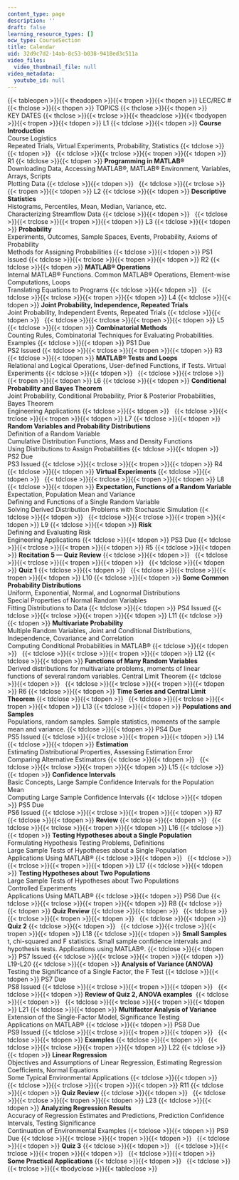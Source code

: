 ```yaml
---
content_type: page
description: ''
draft: false
learning_resource_types: []
ocw_type: CourseSection
title: Calendar
uid: 32d9c7d2-14ab-8c53-b038-9418ed3c511a
video_files:
  video_thumbnail_file: null
video_metadata:
  youtube_id: null
---
```

{{< tableopen >}}{{< theadopen >}}{{< tropen >}}{{< thopen >}}
LEC/REC #
{{< thclose >}}{{< thopen >}}
TOPICS
{{< thclose >}}{{< thopen >}}
KEY DATES
{{< thclose >}}{{< trclose >}}{{< theadclose >}}{{< tbodyopen >}}{{< tropen >}}{{< tdopen >}}
L1
{{< tdclose >}}{{< tdopen >}}
**Course Introduction**   
Course Logistics   
Repeated Trials, Virtual Experiments, Probability, Statistics
{{< tdclose >}}{{< tdopen >}}
 
{{< tdclose >}}{{< trclose >}}{{< tropen >}}{{< tdopen >}}
R1
{{< tdclose >}}{{< tdopen >}}
**Programming in MATLAB®**   
Downloading Data, Accessing MATLAB®, MATLAB® Environment, Variables, Arrays, Scripts   
Plotting Data
{{< tdclose >}}{{< tdopen >}}
 
{{< tdclose >}}{{< trclose >}}{{< tropen >}}{{< tdopen >}}
L2
{{< tdclose >}}{{< tdopen >}}
**Descriptive Statistics**   
Histograms, Percentiles, Mean, Median, Variance, etc.   
Characterizing Streamflow Data
{{< tdclose >}}{{< tdopen >}}
 
{{< tdclose >}}{{< trclose >}}{{< tropen >}}{{< tdopen >}}
L3
{{< tdclose >}}{{< tdopen >}}
**Probability**   
Experiments, Outcomes, Sample Spaces, Events, Probability, Axioms of Probability   
Methods for Assigning Probabilities
{{< tdclose >}}{{< tdopen >}}
PS1 Issued
{{< tdclose >}}{{< trclose >}}{{< tropen >}}{{< tdopen >}}
R2
{{< tdclose >}}{{< tdopen >}}
**MATLAB® Operations**   
Internal MATLAB® Functions. Common MATLAB® Operations, Element-wise Computations, Loops   
Translating Equations to Programs
{{< tdclose >}}{{< tdopen >}}
 
{{< tdclose >}}{{< trclose >}}{{< tropen >}}{{< tdopen >}}
L4
{{< tdclose >}}{{< tdopen >}}
**Joint Probability, Independence, Repeated Trials**   
Joint Probability, Independent Events, Repeated Trials
{{< tdclose >}}{{< tdopen >}}
 
{{< tdclose >}}{{< trclose >}}{{< tropen >}}{{< tdopen >}}
L5
{{< tdclose >}}{{< tdopen >}}
**Combinatorial Methods**   
Counting Rules, Combinatorial Techniques for Evaluating Probabilities. Examples
{{< tdclose >}}{{< tdopen >}}
PS1 Due   
PS2 Issued
{{< tdclose >}}{{< trclose >}}{{< tropen >}}{{< tdopen >}}
R3
{{< tdclose >}}{{< tdopen >}}
**MATLAB® Tests and Loops**   
Relational and Logical Operations, User-defined Functions, if Tests. Virtual Experiments
{{< tdclose >}}{{< tdopen >}}
 
{{< tdclose >}}{{< trclose >}}{{< tropen >}}{{< tdopen >}}
L6
{{< tdclose >}}{{< tdopen >}}
**Conditional Probability and Bayes Theorem**  
Joint Probability, Conditional Probability, Prior & Posterior Probabilities, Bayes Theorem   
Engineering Applications
{{< tdclose >}}{{< tdopen >}}
 
{{< tdclose >}}{{< trclose >}}{{< tropen >}}{{< tdopen >}}
L7
{{< tdclose >}}{{< tdopen >}}
**Random Variables and Probability Distributions**   
Definition of a Random Variable   
Cumulative Distribution Functions, Mass and Density Functions   
Using Distributions to Assign Probabilities
{{< tdclose >}}{{< tdopen >}}
PS2 Due   
PS3 Issued
{{< tdclose >}}{{< trclose >}}{{< tropen >}}{{< tdopen >}}
R4
{{< tdclose >}}{{< tdopen >}}
**Virtual Experiments**
{{< tdclose >}}{{< tdopen >}}
 
{{< tdclose >}}{{< trclose >}}{{< tropen >}}{{< tdopen >}}
L8
{{< tdclose >}}{{< tdopen >}}
**Expectation, Functions of a Random Variable**  
Expectation, Population Mean and Variance   
Defining and Functions of a Single Random Variable   
Solving Derived Distribution Problems with Stochastic Simulation
{{< tdclose >}}{{< tdopen >}}
 
{{< tdclose >}}{{< trclose >}}{{< tropen >}}{{< tdopen >}}
L9
{{< tdclose >}}{{< tdopen >}}
**Risk**   
Defining and Evaluating Risk   
Engineering Applications
{{< tdclose >}}{{< tdopen >}}
PS3 Due
{{< tdclose >}}{{< trclose >}}{{< tropen >}}{{< tdopen >}}
R5
{{< tdclose >}}{{< tdopen >}}
**Recitation 5 — Quiz Review**
{{< tdclose >}}{{< tdopen >}}
 
{{< tdclose >}}{{< trclose >}}{{< tropen >}}{{< tdopen >}}
 
{{< tdclose >}}{{< tdopen >}}
**Quiz 1**
{{< tdclose >}}{{< tdopen >}}
 
{{< tdclose >}}{{< trclose >}}{{< tropen >}}{{< tdopen >}}
L10
{{< tdclose >}}{{< tdopen >}}
**Some Common Probability Distributions**   
Uniform, Exponential, Normal, and Lognormal Distributions   
Special Properties of Normal Random Variables   
Fitting Distributions to Data
{{< tdclose >}}{{< tdopen >}}
PS4 Issued
{{< tdclose >}}{{< trclose >}}{{< tropen >}}{{< tdopen >}}
L11
{{< tdclose >}}{{< tdopen >}}
**Multivariate Probability**   
Multiple Random Variables, Joint and Conditional Distributions, Independence, Covariance and Correlation   
Computing Conditional Probabilities in MATLAB®
{{< tdclose >}}{{< tdopen >}}
 
{{< tdclose >}}{{< trclose >}}{{< tropen >}}{{< tdopen >}}
L12
{{< tdclose >}}{{< tdopen >}}
**Functions of Many Random Variables**    
Derived distributions for multivariate problems, moments of linear   
functions of several random variables. Central Limit Theorem
{{< tdclose >}}{{< tdopen >}}
 
{{< tdclose >}}{{< trclose >}}{{< tropen >}}{{< tdopen >}}
R6
{{< tdclose >}}{{< tdopen >}}
**Time Series and Central Limit Theorem**
{{< tdclose >}}{{< tdopen >}}
 
{{< tdclose >}}{{< trclose >}}{{< tropen >}}{{< tdopen >}}
L13
{{< tdclose >}}{{< tdopen >}}
**Populations and Samples**    
Populations, random samples. Sample statistics, moments of the sample mean and variance.
{{< tdclose >}}{{< tdopen >}}
PS4 Due   
PS5 Issued
{{< tdclose >}}{{< trclose >}}{{< tropen >}}{{< tdopen >}}
L14
{{< tdclose >}}{{< tdopen >}}
**Estimation**   
Estimating Distributional Properties, Assessing Estimation Error   
Comparing Alternative Estimators
{{< tdclose >}}{{< tdopen >}}
 
{{< tdclose >}}{{< trclose >}}{{< tropen >}}{{< tdopen >}}
L15
{{< tdclose >}}{{< tdopen >}}
**Confidence Intervals**   
Basic Concepts, Large Sample Confidence Intervals for the Population Mean   
Computing Large Sample Confidence Intervals
{{< tdclose >}}{{< tdopen >}}
PS5 Due   
PS6 Issued
{{< tdclose >}}{{< trclose >}}{{< tropen >}}{{< tdopen >}}
R7
{{< tdclose >}}{{< tdopen >}}
**Review**
{{< tdclose >}}{{< tdopen >}}
 
{{< tdclose >}}{{< trclose >}}{{< tropen >}}{{< tdopen >}}
L16
{{< tdclose >}}{{< tdopen >}}
**Testing Hypotheses about a Single Population**   
Formulating Hypothesis Testing Problems, Definitions   
Large Sample Tests of Hypotheses about a Single Population   
Applications Using MATLAB®
{{< tdclose >}}{{< tdopen >}}
 
{{< tdclose >}}{{< trclose >}}{{< tropen >}}{{< tdopen >}}
L17
{{< tdclose >}}{{< tdopen >}}
**Testing Hypotheses about Two Populations**  
Large Sample Tests of Hypotheses about Two Populations   
Controlled Experiments   
Applications Using MATLAB®
{{< tdclose >}}{{< tdopen >}}
PS6 Due
{{< tdclose >}}{{< trclose >}}{{< tropen >}}{{< tdopen >}}
R8
{{< tdclose >}}{{< tdopen >}}
**Quiz Review**
{{< tdclose >}}{{< tdopen >}}
 
{{< tdclose >}}{{< trclose >}}{{< tropen >}}{{< tdopen >}}
 
{{< tdclose >}}{{< tdopen >}}
**Quiz 2**
{{< tdclose >}}{{< tdopen >}}
 
{{< tdclose >}}{{< trclose >}}{{< tropen >}}{{< tdopen >}}
L18
{{< tdclose >}}{{< tdopen >}}
**Small Samples**  
t, chi-squared and F statistics. Small sample confidence intervals and hypothesis tests. Applications using MATLAB®.
{{< tdclose >}}{{< tdopen >}}
PS7 Issued
{{< tdclose >}}{{< trclose >}}{{< tropen >}}{{< tdopen >}}
L19-L20
{{< tdclose >}}{{< tdopen >}}
**Analysis of Variance (ANOVA)**   
Testing the Significance of a Single Factor, the F Test
{{< tdclose >}}{{< tdopen >}}
PS7 Due   
PS8 Issued
{{< tdclose >}}{{< trclose >}}{{< tropen >}}{{< tdopen >}}
 
{{< tdclose >}}{{< tdopen >}}
**Review of Quiz 2, ANOVA examples** 
{{< tdclose >}}{{< tdopen >}}
 
{{< tdclose >}}{{< trclose >}}{{< tropen >}}{{< tdopen >}}
L21
{{< tdclose >}}{{< tdopen >}}
**Multifactor Analysis of Variance**   
Extension of the Single-Factor Model, Significance Testing   
Applications on MATLAB®
{{< tdclose >}}{{< tdopen >}}
PS8 Due   
PS9 Issued
{{< tdclose >}}{{< trclose >}}{{< tropen >}}{{< tdopen >}}
 
{{< tdclose >}}{{< tdopen >}}
**Examples**
{{< tdclose >}}{{< tdopen >}}
 
{{< tdclose >}}{{< trclose >}}{{< tropen >}}{{< tdopen >}}
L22
{{< tdclose >}}{{< tdopen >}}
**Linear Regression**   
Objectives and Assumptions of Linear Regression, Estimating Regression Coefficients, Normal Equations   
Some Typical Environmental Applications
{{< tdclose >}}{{< tdopen >}}
 
{{< tdclose >}}{{< trclose >}}{{< tropen >}}{{< tdopen >}}
R11
{{< tdclose >}}{{< tdopen >}}
**Quiz Review**
{{< tdclose >}}{{< tdopen >}}
 
{{< tdclose >}}{{< trclose >}}{{< tropen >}}{{< tdopen >}}
L23
{{< tdclose >}}{{< tdopen >}}
**Analyzing Regression Results**   
Accuracy of Regression Estimates and Predictions, Prediction Confidence Intervals, Testing Significance   
Continuation of Environmental Examples
{{< tdclose >}}{{< tdopen >}}
PS9 Due
{{< tdclose >}}{{< trclose >}}{{< tropen >}}{{< tdopen >}}
 
{{< tdclose >}}{{< tdopen >}}
**Quiz 3**
{{< tdclose >}}{{< tdopen >}}
 
{{< tdclose >}}{{< trclose >}}{{< tropen >}}{{< tdopen >}}
 
{{< tdclose >}}{{< tdopen >}}
**Some Practical Applications**
{{< tdclose >}}{{< tdopen >}}
 
{{< tdclose >}}{{< trclose >}}{{< tbodyclose >}}{{< tableclose >}}